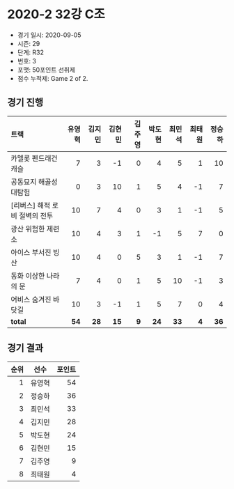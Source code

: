 # 2020-2 32강 C조

- 경기 일시: 2020-09-05
- 시즌: 29
- 단계: R32
- 번호: 3
- 포맷: 50포인트 선취제
- 점수 누적제: Game 2 of 2.





## 경기 진행

| 트랙 | 유영혁 | 김지민 | 김현민 | 김주영 | 박도현 | 최민석 | 최태원 | 정승하 |
|:---|---:|---:|---:|---:|---:|---:|---:|---:|
| 카멜롯 펜드래건 캐슬 | 7 | 3 | -1 | 0 | 4 | 5 | 1 | 10 |
| 공동묘지 해골성 대탐험 | 0 | 3 | 10 | 1 | 5 | 4 | -1 | 7 |
| [리버스] 해적 로비 절벽의 전투 | 10 | 7 | 4 | 0 | 3 | 1 | -1 | 5 |
| 광산 위험한 제련소 | 10 | 4 | 3 | 1 | -1 | 5 | 7 | 0 |
| 아이스 부서진 빙산 | 10 | 4 | 0 | 5 | 3 | 1 | -1 | 7 |
| 동화 이상한 나라의 문 | 7 | 4 | 0 | 1 | 5 | 10 | -1 | 3 |
| 어비스 숨겨진 바닷길 | 10 | 3 | -1 | 1 | 5 | 7 | 0 | 4 |
| __total__ | __54__ | __28__ | __15__ | __9__ | __24__ | __33__ | __4__ | __36__ |




## 경기 결과

| 순위 | 선수 | 포인트 |
|---:|:---:|---:|
| 1 | 유영혁 | 54 |
| 2 | 정승하 | 36 |
| 3 | 최민석 | 33 |
| 4 | 김지민 | 28 |
| 5 | 박도현 | 24 |
| 6 | 김현민 | 15 |
| 7 | 김주영 | 9 |
| 8 | 최태원 | 4 |

